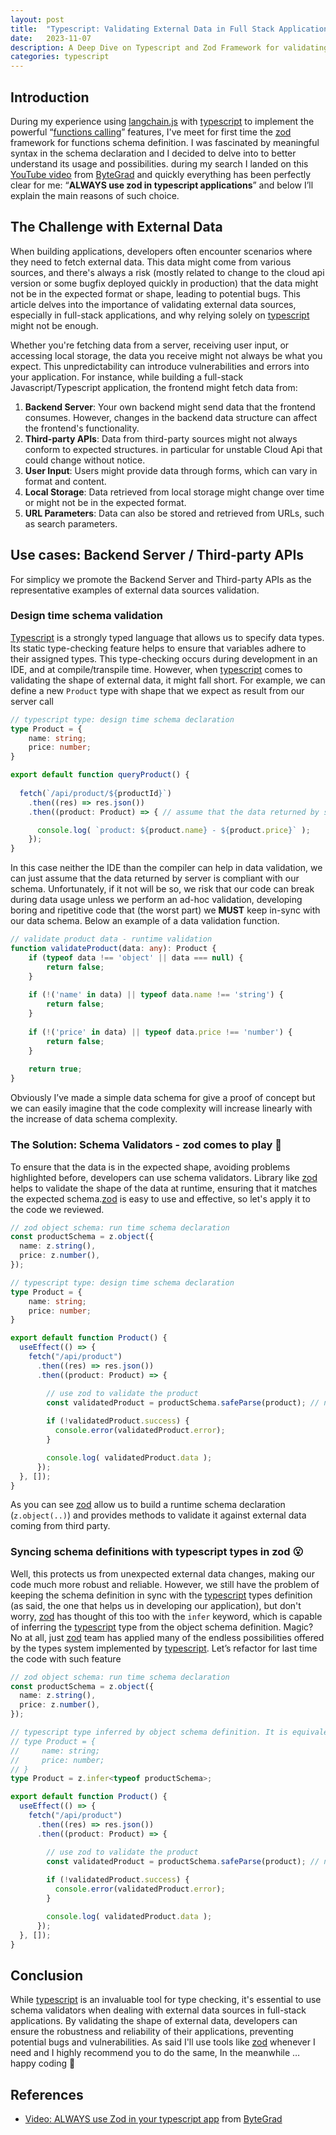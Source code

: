 ```yaml
---
layout: post
title:  "Typescript: Validating External Data in Full Stack Applications"
date:   2023-11-07
description: A Deep Dive on Typescript and Zod Framework for validating external data in full stack applications.
categories: typescript
---
```


## Introduction

During my experience using [langchain.js] with [typescript] to implement the powerful “[functions calling][function-calling]” features, I've meet for first time the [zod] framework for functions schema definition. I was fascinated by meaningful syntax in the schema declaration and I decided to delve into to better understand its usage and possibilities. during my search I landed on this [YouTube video][youtube] from [ByteGrad] and quickly everything has been perfectly clear for me: “**ALWAYS use zod in typescript applications**” and below I’ll explain the main reasons of such choice. 

## The Challenge with External Data

When building applications, developers often encounter scenarios where they need to fetch external data. This data might come from various sources, and there's always a risk (mostly related to change to the cloud api version or some bugfix deployed quickly in production) that the data might not be in the expected format or shape, leading to potential bugs. This article delves into the importance of validating external data sources, especially in full-stack applications, and why relying solely on [typescript] might not be enough.

Whether you're fetching data from a server, receiving user input, or accessing local storage, the data you receive might not always be what you expect. This unpredictability can introduce vulnerabilities and errors into your application. For instance, while building a full-stack Javascript/Typescript application, the frontend might fetch data from:

1. **Backend Server**: Your own backend might send data that the frontend consumes. However, changes in the backend data structure can affect the frontend's functionality.
2. **Third-party APIs**: Data from third-party sources might not always conform to expected structures. in particular for unstable Cloud Api that could change without notice.
3. **User Input**: Users might provide data through forms, which can vary in format and content.
4. **Local Storage**: Data retrieved from local storage might change over time or might not be in the expected format.
5. **URL Parameters**: Data can also be stored and retrieved from URLs, such as search parameters.

## Use cases: Backend Server / Third-party APIs

For simplicy we promote the Backend Server and Third-party APIs as the representative examples of external data sources validation.

### Design time schema validation

[Typescript] is a strongly typed language that allows us to specify data types. Its static type-checking feature helps to ensure that variables adhere to their assigned types. This type-checking occurs during development in an IDE, and at compile/transpile time. However, when [typescript] comes to validating the shape of external data, it might fall short. For example, we can define a new `Product` type with shape that we expect as result from our server call 

```typescript
// typescript type: design time schema declaration
type Product = {
    name: string;
    price: number;
}

export default function queryProduct() {
  
  fetch(`/api/product/${productId}`)
    .then((res) => res.json())
    .then((product: Product) => { // assume that the data returned by server is compliant with our schema

      console.log( `product: ${product.name} - ${product.price}` );
    });
}
```

In this case neither the IDE than the compiler can help in data validation, we can just assume that the data returned by server is compliant with our schema.
Unfortunately, if it not will be so, we risk that our code can break during data usage unless we perform an ad-hoc validation, developing boring and ripetitive code that (the worst part) we **MUST** keep in-sync with our data schema. Below an example of a data validation function.

```typescript
// validate product data - runtime validation
function validateProduct(data: any): Product {
    if (typeof data !== 'object' || data === null) {
        return false;
    }
    
    if (!('name' in data) || typeof data.name !== 'string') {
        return false;
    }
    
    if (!('price' in data) || typeof data.price !== 'number') {
        return false;
    }
    
    return true;
}
```

Obviously I’ve made a simple data schema for give a proof of concept but we can easily imagine that the code complexity will increase linearly with the increase of data schema complexity.

### The Solution: Schema Validators - zod comes to play 🧐

To ensure that the data is in the expected shape, avoiding  problems highlighted before, developers can use schema validators. Library like [zod] helps to validate the shape of the data at runtime, ensuring that it matches the expected schema.[zod] is easy to use and effective, so let's apply it to the code we reviewed.

```typescript
// zod object schema: run time schema declaration
const productSchema = z.object({
  name: z.string(),
  price: z.number(),
});

// typescript type: design time schema declaration
type Product = {
    name: string;
    price: number;
}

export default function Product() {
  useEffect(() => {
    fetch("/api/product")
      .then((res) => res.json())
      .then((product: Product) => {

        // use zod to validate the product
        const validatedProduct = productSchema.safeParse(product); // no exceptions thrown
        
        if (!validatedProduct.success) {
          console.error(validatedProduct.error);
        }

        console.log( validatedProduct.data );
      });
  }, []);
}
```

As you can see [zod] allow us to build a runtime schema declaration (`z.object(..)`) and provides methods to validate it against external data coming from third party.

### Syncing schema definitions with typescript types in zod 😮

Well, this protects us from unexpected external data changes, making our code much more robust and reliable. However, we still have the problem of keeping the schema definition in sync with the [typescript] types definition (as said, the one that helps us in developing our application), but don't worry, [zod] has thought of this too with the `infer` keyword, which is capable of inferring the [typescript] type from the object schema definition. Magic? No at all, just [zod] team  has applied  many of the endless possibilities offered by the types system implemented by [typescript]. Let’s refactor for last time the code with such feature

```typescript
// zod object schema: run time schema declaration
const productSchema = z.object({
  name: z.string(),
  price: z.number(),
});

// typescript type inferred by object schema definition. It is equivalent of
// type Product = {
//     name: string;
//     price: number;
// }
type Product = z.infer<typeof productSchema>;

export default function Product() {
  useEffect(() => {
    fetch("/api/product")
      .then((res) => res.json())
      .then((product: Product) => {

        // use zod to validate the product
        const validatedProduct = productSchema.safeParse(product); // no exceptions thrown
        
        if (!validatedProduct.success) {
          console.error(validatedProduct.error);
        }

        console.log( validatedProduct.data );
      });
  }, []);
}
```

## Conclusion

While [typescript] is an invaluable tool for type checking, it's essential to use schema validators when dealing with external data sources in full-stack applications. By validating the shape of external data, developers can ensure the robustness and reliability of their applications, preventing potential bugs and vulnerabilities. As said I'll use tools like [zod] whenever I need and I highly recommend you to do the same, In the meanwhile … happy coding 👋

## References 

* [Video: ALWAYS use Zod in your typescript app][youtube] from [ByteGrad]

[langchain.js]: https://js.langchain.com/docs/get_started/introduction
[youtube]: https://youtu.be/AeQ3f4zmSMs?si=ZSR9Q0Q-QFeSDzWj
[ByteGrad]: https://www.youtube.com/@ByteGrad
[zod]: https://www.npmjs.com/package/zod
[typescript]: https://www.typescriptlang.org
[function-calling]: https://platform.openai.com/docs/guides/function-calling
